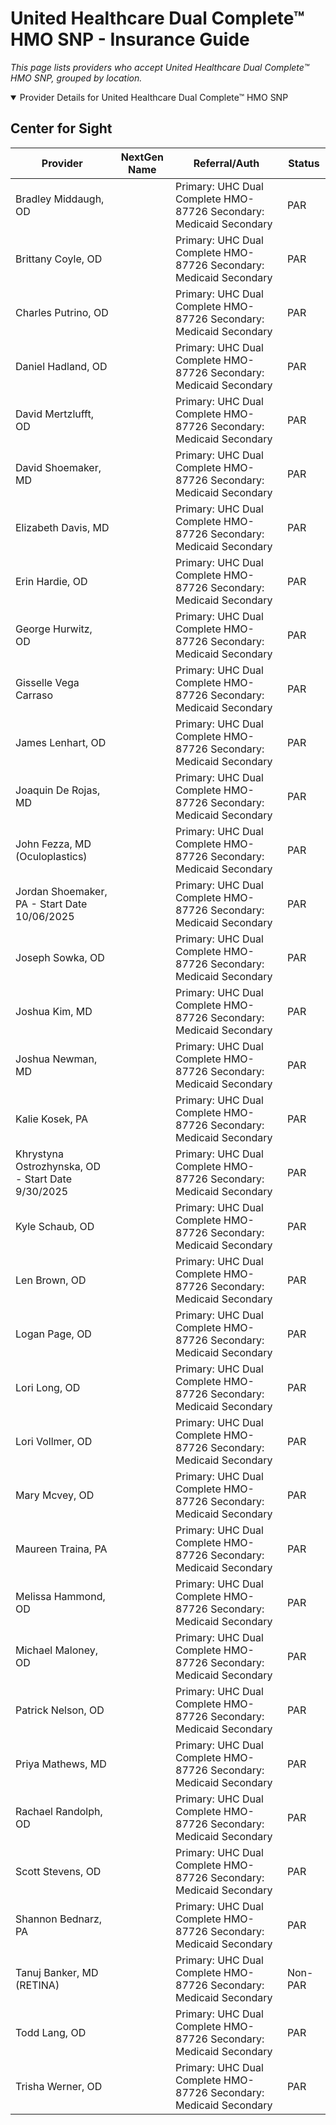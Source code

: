 # United Healthcare Dual Complete™ HMO SNP - Insurance Guide

*This page lists providers who accept United Healthcare Dual Complete™ HMO SNP, grouped by location.*

<details open><summary>Provider Details for United Healthcare Dual Complete™ HMO SNP</summary>

## Center for Sight

| Provider | NextGen Name | Referral/Auth | Status |
|----------|-------------|--------------|--------|
| Bradley Middaugh, OD |  | Primary: UHC Dual Complete HMO-87726                                                                 Secondary: Medicaid Secondary | PAR |
| Brittany Coyle, OD |  | Primary: UHC Dual Complete HMO-87726                                                                 Secondary: Medicaid Secondary | PAR |
| Charles Putrino, OD |  | Primary: UHC Dual Complete HMO-87726                                                                 Secondary: Medicaid Secondary | PAR |
| Daniel Hadland, OD |  | Primary: UHC Dual Complete HMO-87726                                                                 Secondary: Medicaid Secondary | PAR |
| David Mertzlufft, OD |  | Primary: UHC Dual Complete HMO-87726                                                                 Secondary: Medicaid Secondary | PAR |
| David Shoemaker, MD |  | Primary: UHC Dual Complete HMO-87726                                                                 Secondary: Medicaid Secondary | PAR |
| Elizabeth Davis, MD |  | Primary: UHC Dual Complete HMO-87726                                                                 Secondary: Medicaid Secondary | PAR |
| Erin Hardie, OD |  | Primary: UHC Dual Complete HMO-87726                                                                 Secondary: Medicaid Secondary | PAR |
| George Hurwitz, OD |  | Primary: UHC Dual Complete HMO-87726                                                                 Secondary: Medicaid Secondary | PAR |
| Gisselle Vega Carraso |  | Primary: UHC Dual Complete HMO-87726                                                                 Secondary: Medicaid Secondary | PAR |
| James Lenhart, OD |  | Primary: UHC Dual Complete HMO-87726                                                                 Secondary: Medicaid Secondary | PAR |
| Joaquin De Rojas, MD |  | Primary: UHC Dual Complete HMO-87726                                                                 Secondary: Medicaid Secondary | PAR |
| John Fezza, MD (Oculoplastics) |  | Primary: UHC Dual Complete HMO-87726                                                                 Secondary: Medicaid Secondary | PAR |
| Jordan Shoemaker, PA - Start Date 10/06/2025 |  | Primary: UHC Dual Complete HMO-87726                                                                 Secondary: Medicaid Secondary | PAR |
| Joseph Sowka, OD |  | Primary: UHC Dual Complete HMO-87726                                                                 Secondary: Medicaid Secondary | PAR |
| Joshua Kim, MD |  | Primary: UHC Dual Complete HMO-87726                                                                 Secondary: Medicaid Secondary | PAR |
| Joshua Newman, MD |  | Primary: UHC Dual Complete HMO-87726                                                                 Secondary: Medicaid Secondary | PAR |
| Kalie Kosek, PA |  | Primary: UHC Dual Complete HMO-87726                                                                 Secondary: Medicaid Secondary | PAR |
| Khrystyna Ostrozhynska, OD - Start Date 9/30/2025 |  | Primary: UHC Dual Complete HMO-87726                                                                 Secondary: Medicaid Secondary | PAR |
| Kyle Schaub, OD |  | Primary: UHC Dual Complete HMO-87726                                                                 Secondary: Medicaid Secondary | PAR |
| Len Brown, OD |  | Primary: UHC Dual Complete HMO-87726                                                                 Secondary: Medicaid Secondary | PAR |
| Logan Page, OD |  | Primary: UHC Dual Complete HMO-87726                                                                 Secondary: Medicaid Secondary | PAR |
| Lori Long, OD |  | Primary: UHC Dual Complete HMO-87726                                                                 Secondary: Medicaid Secondary | PAR |
| Lori Vollmer, OD |  | Primary: UHC Dual Complete HMO-87726                                                                 Secondary: Medicaid Secondary | PAR |
| Mary Mcvey, OD |  | Primary: UHC Dual Complete HMO-87726                                                                 Secondary: Medicaid Secondary | PAR |
| Maureen Traina, PA |  | Primary: UHC Dual Complete HMO-87726                                                                 Secondary: Medicaid Secondary | PAR |
| Melissa Hammond, OD |  | Primary: UHC Dual Complete HMO-87726                                                                 Secondary: Medicaid Secondary | PAR |
| Michael Maloney, OD |  | Primary: UHC Dual Complete HMO-87726                                                                 Secondary: Medicaid Secondary | PAR |
| Patrick Nelson, OD |  | Primary: UHC Dual Complete HMO-87726                                                                 Secondary: Medicaid Secondary | PAR |
| Priya Mathews, MD |  | Primary: UHC Dual Complete HMO-87726                                                                 Secondary: Medicaid Secondary | PAR |
| Rachael Randolph, OD |  | Primary: UHC Dual Complete HMO-87726                                                                 Secondary: Medicaid Secondary | PAR |
| Scott Stevens, OD |  | Primary: UHC Dual Complete HMO-87726                                                                 Secondary: Medicaid Secondary | PAR |
| Shannon Bednarz, PA |  | Primary: UHC Dual Complete HMO-87726                                                                 Secondary: Medicaid Secondary | PAR |
| Tanuj Banker, MD (RETINA) |  | Primary: UHC Dual Complete HMO-87726                                                                 Secondary: Medicaid Secondary | Non-PAR |
| Todd Lang, OD |  | Primary: UHC Dual Complete HMO-87726                                                                 Secondary: Medicaid Secondary | PAR |
| Trisha Werner, OD |  | Primary: UHC Dual Complete HMO-87726                                                                 Secondary: Medicaid Secondary | PAR |

</details>

